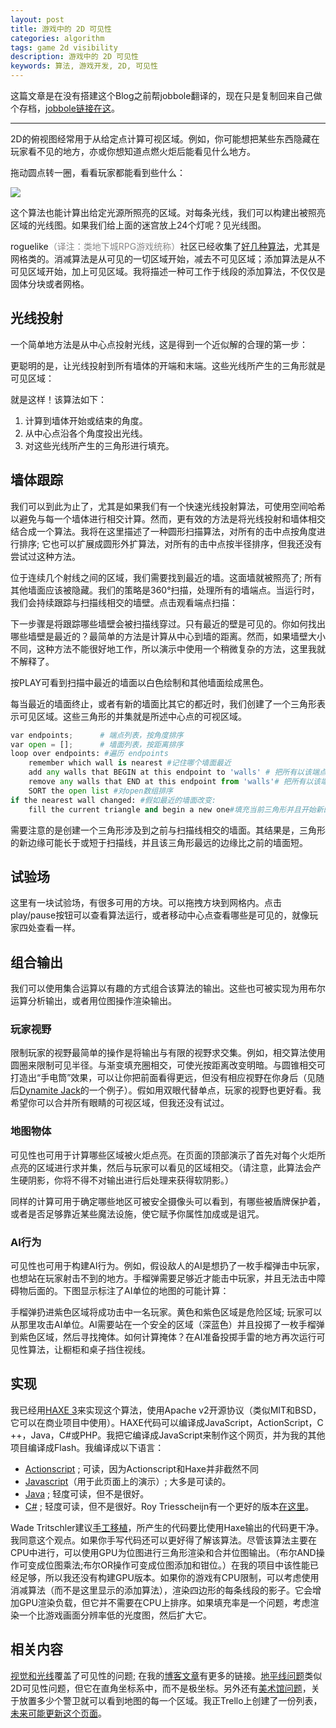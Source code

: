 ```yaml
---
layout: post
title: 游戏中的 2D 可见性
categories: algorithm
tags: game 2d visibility
description: 游戏中的 2D 可见性
keywords: 算法, 游戏开发, 2D, 可见性
---
```



<link rel="stylesheet" href="{{ site.cdn.link }}/static/2dvisibilitydemo/jquery-ui-1.8.19.custom.css">

这篇文章是在没有搭建这个Blog之前帮jobbole翻译的，现在只是复制回来自己做个存档，[jobbole链接在这](http://blog.jobbole.com/86268/)。

----------

2D的俯视图经常用于从给定点计算可视区域。例如，你可能想把某些东西隐藏在玩家看不见的地方，亦或你想知道点燃火炬后能看见什么地方。

拖动圆点转一圈，看看玩家都能看到些什么：


<div id="maze"><img class="placeholder" src="{{ site.cdn.link }}/static/2dvisibilitydemo/static-lightmap.png"></div>

这个算法也能计算出给定光源所照亮的区域。对每条光线，我们可以构建出被照亮区域的光线图。如果我们给上面的迷宫放上24个灯呢？见光线图。

roguelike<span style="color: #888888;">（译注：类地下城RPG游戏统称）</span>社区已经收集了[好几种算法](http://roguebasin.roguelikedevelopment.org/index.php/Category:FOV)，尤其是网格类的。消减算法是从可见的一切区域开始，减去不可见区域；添加算法是从不可见区域开始，加上可见区域。我将描述一种可工作于线段的添加算法，不仅仅是固体分块或者网格。

## 光线投射

一个简单地方法是从中心点投射光线，这是得到一个近似解的合理的第一步：

<div id="diagram-raycast-interval" class="right"></div>

更聪明的是，让光线投射到所有墙体的开端和末端。这些光线所产生的三角形就是可见区域：

<div id="diagram-raycast-endpoints" class="right"></div>

就是这样！该算法如下：

1.  计算到墙体开始或结束的角度。
2.  从中心点沿各个角度投出光线。
3.  对这些光线所产生的三角形进行填充。

## 墙体跟踪

我们可以到此为止了，尤其是如果我们有一个快速光线投射算法，可使用空间哈希以避免与每一个墙体进行相交计算。然而，更有效的方法是将光线投射和墙体相交结合成一个算法。我将在这里描述了一种圆形扫描算法，对所有的击中点按角度进行排序; 它也可以扩展成圆形外扩算法，对所有的击中点按半径排序，但我还没有尝试过这种方法。

位于连续几个射线之间的区域，我们需要找到最近的墙。这面墙就被照亮了; 所有其他墙面应该被隐藏。我们的策略是360°扫描，处理所有的墙端点。当运行时，我们会持续跟踪与扫描线相交的墙壁。点击观看端点扫描：

<div class="right"><div id="diagram-sweep-points"></div></div>

下一步骤是将跟踪哪些墙壁会被扫描线穿过。只有最近的壁是可见的。你如何找出哪些墙壁是最近的？最简单的方法是计算从中心到墙的距离。然而，如果墙壁大小不同，这种方法不能很好地工作，所以演示中使用一个稍微复杂的方法，这里我就不解释了。

按PLAY可看到扫描中最近的墙面以白色绘制和其他墙面绘成黑色。

<div class="right"><div id="diagram-sweep-segments"></div></div>


每当最近的墙面终止，或者有新的墙面比其它的都近时，我们创建了一个三角形表示可见区域。这些三角形的并集就是所述中心点的可视区域。

```py
var endpoints;      # 端点列表，按角度排序
var open = [];      # 墙面列表，按距离排序
loop over endpoints: #遍历 endpoints
    remember which wall is nearest #记住哪个墙面最近
    add any walls that BEGIN at this endpoint to 'walls' # 把所有以该端点开始的墙面添加到“墙面列表“中
    remove any walls that END at this endpoint from 'walls'# 把所有以该端点截止的墙面从“墙面列表“中删除
    SORT the open list #对open数组排序
if the nearest wall changed: #假如最近的墙面改变:
    fill the current triangle and begin a new one#填充当前三角形并且开始新的
```

需要注意的是创建一个三角形涉及到之前与扫描线相交的墙面。其结果是，三角形的新边缘可能长于或短于扫描线，并且该三角形最远的边缘比之前的墙面短。

## 试验场

这里有一块试验场，有很多可用的方块。可以拖拽方块到网格内。点击play/pause按钮可以查看算法运行，或者移动中心点查看哪些是可见的，就像玩家四处查看一样。

<div class="right"><div id="diagram-playground"></div></div>
<div id="haxe:trace"></div>



## 组合输出

我们可以使用集合运算以有趣的方式组合该算法的输出。这些也可被实现为用布尔运算分析输出，或者用位图操作渲染输出。

### 玩家视野

限制玩家的视野最简单的操作是将输出与有限的视野求交集。例如，相交算法使用圆圈来限制可见半径。与渐变填充圈相交，可使光按距离改变明暗。与圆锥相交可打造出“手电筒”效果，可以让你把前面看得更远，但没有相应视野在你身后（见随后[Dynamite Jack](http://www.tuaw.com/2012/04/16/phil-hasseys-anathema-mines-renamed-dynamite-jack-gets-a-trail/)的一个例子）。假如用双眼代替单点，玩家的视野也更好看。我希望你可以合并所有眼睛的可视区域，但我还没有试过。

### 地图物体

可见性也可用于计算哪些区域被火炬点亮。在页面的顶部演示了首先对每个火炬所点亮的区域进行求并集，然后与玩家可以看见的区域相交。（请注意，此算法会产生硬阴影，你将不得不对输出进行后处理来获得软阴影。）

同样的计算可用于确定哪些地区可被安全摄像头可以看到，有哪些被盾牌保护着，或者是否足够靠近某些魔法设施，使它赋予你属性加成或是诅咒。

### AI行为

可见性也可用于构建AI行为。例如，假设敌人的AI是想扔了一枚手榴弹击中玩家，也想站在玩家射击不到的地方。手榴弹需要足够近才能击中玩家，并且无法击中障碍物后面的。下图显示标注了AI单位的地图的可能计算：

<div class="right"><div id="grenade"></div></div>


手榴弹扔进紫色区域将成功击中一名玩家。黄色和紫色区域是危险区域; 玩家可以从那里攻击AI单位。AI需要站在一个安全的区域（深蓝色）并且投掷了一枚手榴弹到紫色区域，然后寻找掩体。如何计算掩体？在AI准备投掷手雷的地方再次运行可见性算法，让橱柜和桌子挡住视线。

## 实现

我已经用[HAXE 3](http://www.redblobgames.com/articles/visibility/Visibility.hx)来实现这个算法，使用Apache v2开源协议（类似MIT和BSD，它可以在商业项目中使用）。HAXE代码可以编译成JavaScript，ActionScript，C ++，Java，C#或PHP。我把它编译成JavaScript来制作这个网页，并为我的其他项目编译成Flash。我编译成以下语言：

*   [Actionscript](http://www.redblobgames.com/articles/visibility/as3-version.zip) ; 可读，因为Actionscript和Haxe并非截然不同
*   [Javascript](http://www.redblobgames.com/articles/visibility/output/_visibility.js)（用于此页面上的演示）; 大多是可读的。
*   [Java](http://www.redblobgames.com/articles/visibility/java-version.zip) ; 轻度可读，但不是很好。
*   [C#](http://www.redblobgames.com/articles/visibility/csharp-version.zip) ; 轻度可读，但不是很好。Roy Triesscheijn有一个更好的版本[在这里](http://roy-t.nl/index.php/2014/02/27/2d-lighting-and-shadows-preview/)。

Wade Tritschler建议[手工移植](http://www.redblobgames.com/articles/visibility/#comment-850486470)，所产生的代码要比使用Haxe输出的代码更干净。我同意这个观点。如果你手写代码还可以更好得了解该算法。尽管该算法主要在CPU中进行，可以使用GPU为位图进行三角形渲染和合并位图输出。（布尔AND操作可变成位图乘法;布尔OR操作可变成位图添加和钳位。）在我的项目中该性能已经足够，所以我还没有构建GPU版本。如果你的游戏有CPU限制，可以考虑使用消减算法（而不是这里显示的添加算法），渲染四边形的每条线段的影子。它会增加GPU渲染负载，但它并不需要在CPU上排序。如果填充率是一个问题，考虑渲染一个比游戏画面分辨率低的光度图，然后扩大它。

## 相关内容

[视觉和光线](http://ncase.me/sight-and-light/)覆盖了可见性的问题; 在我的[博客文章](http://simblob.blogspot.com/2012/07/2d-visibility.html)有更多的链接。[地平线问题](https://briangordon.github.io/2014/08/the-skyline-problem.html)类似2D可见性问题，但它在直角坐标系中，而不是极坐标。另外还有[美术馆问题](http://en.wikipedia.org/wiki/Art_gallery_problem)，关于放置多少个警卫就可以看到地图的每一个区域。我正Trello上创建了一份列表，[未来可能更新这个页面](https://trello.com/c/m0yhEv6U/37-visibility-version-2)。


<script type="text/javascript" src="{{ site.cdn.link }}/static/2dvisibilitydemo/jquery-1.7.2.min.js"></script>
<script type="text/javascript" src="{{ site.cdn.link }}/static/2dvisibilitydemo/jquery-ui-1.8.19.custom.min.js"></script>
<script type="text/javascript" src="{{ site.cdn.link }}/static/2dvisibilitydemo/visibility.js"></script>
<script type="text/javascript" src="{{ site.cdn.link }}/static/2dvisibilitydemo/demo-canvas.js"></script>